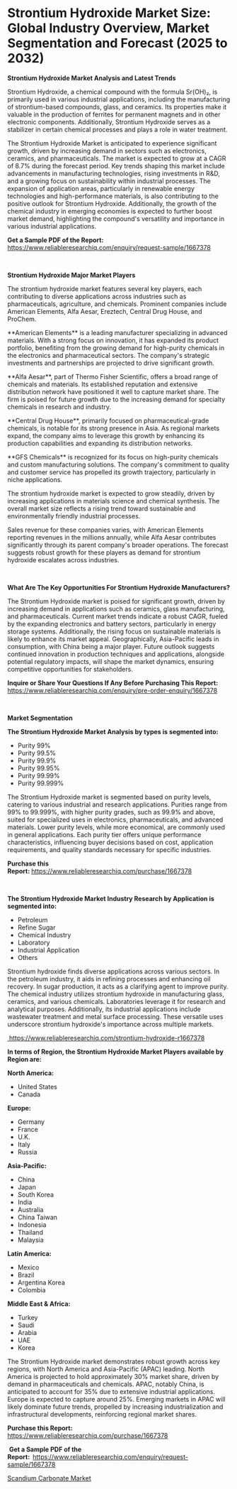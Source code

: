 <p><h1>Strontium Hydroxide Market Size: Global Industry Overview, Market Segmentation and Forecast (2025 to 2032)</h1></p><p><strong>Strontium Hydroxide Market Analysis and Latest Trends</strong></p>
<p><p>Strontium Hydroxide, a chemical compound with the formula Sr(OH)₂, is primarily used in various industrial applications, including the manufacturing of strontium-based compounds, glass, and ceramics. Its properties make it valuable in the production of ferrites for permanent magnets and in other electronic components. Additionally, Strontium Hydroxide serves as a stabilizer in certain chemical processes and plays a role in water treatment.</p><p>The Strontium Hydroxide Market is anticipated to experience significant growth, driven by increasing demand in sectors such as electronics, ceramics, and pharmaceuticals. The market is expected to grow at a CAGR of 8.7% during the forecast period. Key trends shaping this market include advancements in manufacturing technologies, rising investments in R&D, and a growing focus on sustainability within industrial processes. The expansion of application areas, particularly in renewable energy technologies and high-performance materials, is also contributing to the positive outlook for Strontium Hydroxide. Additionally, the growth of the chemical industry in emerging economies is expected to further boost market demand, highlighting the compound's versatility and importance in various industrial applications.</p></p>
<p><strong>Get a Sample PDF of the Report:&nbsp;</strong> <a href="https://www.reliableresearchiq.com/enquiry/request-sample/1667378?utm_campaign=2278&utm_medium=2&utm_source=Github&utm_content=ia&utm_term=07032025&utm_id=strontium-hydroxide">https://www.reliableresearchiq.com/enquiry/request-sample/1667378</a></p>
<p>&nbsp;</p>
<p><strong>Strontium Hydroxide Major Market Players</strong></p>
<p><p>The strontium hydroxide market features several key players, each contributing to diverse applications across industries such as pharmaceuticals, agriculture, and chemicals. Prominent companies include American Elements, Alfa Aesar, Ereztech, Central Drug House, and ProChem.</p><p>**American Elements** is a leading manufacturer specializing in advanced materials. With a strong focus on innovation, it has expanded its product portfolio, benefiting from the growing demand for high-purity chemicals in the electronics and pharmaceutical sectors. The company's strategic investments and partnerships are projected to drive significant growth.</p><p>**Alfa Aesar**, part of Thermo Fisher Scientific, offers a broad range of chemicals and materials. Its established reputation and extensive distribution network have positioned it well to capture market share. The firm is poised for future growth due to the increasing demand for specialty chemicals in research and industry.</p><p>**Central Drug House**, primarily focused on pharmaceutical-grade chemicals, is notable for its strong presence in Asia. As regional markets expand, the company aims to leverage this growth by enhancing its production capabilities and expanding its distribution networks.</p><p>**GFS Chemicals** is recognized for its focus on high-purity chemicals and custom manufacturing solutions. The company's commitment to quality and customer service has propelled its growth trajectory, particularly in niche applications.</p><p>The strontium hydroxide market is expected to grow steadily, driven by increasing applications in materials science and chemical synthesis. The overall market size reflects a rising trend toward sustainable and environmentally friendly industrial processes. </p><p>Sales revenue for these companies varies, with American Elements reporting revenues in the millions annually, while Alfa Aesar contributes significantly through its parent company's broader operations. The forecast suggests robust growth for these players as demand for strontium hydroxide escalates across industries.</p></p>
<p>&nbsp;</p>
<p><strong>What Are The Key Opportunities For Strontium Hydroxide Manufacturers?</strong></p>
<p><p>The Strontium Hydroxide market is poised for significant growth, driven by increasing demand in applications such as ceramics, glass manufacturing, and pharmaceuticals. Current market trends indicate a robust CAGR, fueled by the expanding electronics and battery sectors, particularly in energy storage systems. Additionally, the rising focus on sustainable materials is likely to enhance its market appeal. Geographically, Asia-Pacific leads in consumption, with China being a major player. Future outlook suggests continued innovation in production techniques and applications, alongside potential regulatory impacts, will shape the market dynamics, ensuring competitive opportunities for stakeholders.</p></p>
<p><strong>Inquire or Share Your Questions If Any Before Purchasing This Report:</strong> <a href="https://www.reliableresearchiq.com/enquiry/pre-order-enquiry/1667378?utm_campaign=2278&utm_medium=2&utm_source=Github&utm_content=ia&utm_term=07032025&utm_id=strontium-hydroxide">https://www.reliableresearchiq.com/enquiry/pre-order-enquiry/1667378</a></p>
<p>&nbsp;</p>
<p><strong>Market Segmentation</strong></p>
<p><strong>The Strontium Hydroxide Market Analysis by types is segmented into:</strong></p>
<p><ul><li>Purity 99%</li><li>Purity 99.5%</li><li>Purity 99.9%</li><li>Purity 99.95%</li><li>Purity 99.99%</li><li>Purity 99.999%</li></ul></p>
<p><p>The Strontium Hydroxide market is segmented based on purity levels, catering to various industrial and research applications. Purities range from 99% to 99.999%, with higher purity grades, such as 99.9% and above, suited for specialized uses in electronics, pharmaceuticals, and advanced materials. Lower purity levels, while more economical, are commonly used in general applications. Each purity tier offers unique performance characteristics, influencing buyer decisions based on cost, application requirements, and quality standards necessary for specific industries.</p></p>
<p><strong>Purchase this Report:&nbsp;</strong><a href="https://www.reliableresearchiq.com/purchase/1667378?utm_campaign=2278&utm_medium=2&utm_source=Github&utm_content=ia&utm_term=07032025&utm_id=strontium-hydroxide">https://www.reliableresearchiq.com/purchase/1667378</a></p>
<p>&nbsp;</p>
<p><strong>The Strontium Hydroxide Market Industry Research by Application is segmented into:</strong></p>
<p><ul><li>Petroleum</li><li>Refine Sugar</li><li>Chemical Industry</li><li>Laboratory</li><li>Industrial Application</li><li>Others</li></ul></p>
<p><p>Strontium hydroxide finds diverse applications across various sectors. In the petroleum industry, it aids in refining processes and enhancing oil recovery. In sugar production, it acts as a clarifying agent to improve purity. The chemical industry utilizes strontium hydroxide in manufacturing glass, ceramics, and various chemicals. Laboratories leverage it for research and analytical purposes. Additionally, its industrial applications include wastewater treatment and metal surface processing. These versatile uses underscore strontium hydroxide's importance across multiple markets.</p></p>
<p><a href="https://www.reliableresearchiq.com/strontium-hydroxide-r1667378?utm_campaign=2278&utm_medium=2&utm_source=Github&utm_content=ia&utm_term=07032025&utm_id=strontium-hydroxide">&nbsp;https://www.reliableresearchiq.com/strontium-hydroxide-r1667378</a></p>
<p><strong>In terms of Region, the Strontium Hydroxide Market Players available by Region are:</strong></p>
<p>
    <p> <strong> North America: </strong>
        <ul>
            <li>United States</li>
            <li>Canada</li>
        </ul>
        </p> 
    <p> <strong> Europe: </strong>
        <ul>
            <li>Germany</li>
            <li>France</li>
            <li>U.K.</li>
            <li>Italy</li>
            <li>Russia</li>
        </ul>
        </p> 
    <p> <strong> Asia-Pacific: </strong>
        <ul>
            <li>China</li>
            <li>Japan</li>
            <li>South Korea</li>
            <li>India</li>
            <li>Australia</li>
            <li>China Taiwan</li>
            <li>Indonesia</li>
            <li>Thailand</li>
            <li>Malaysia</li>
        </ul>
        </p> 
    <p> <strong> Latin America: </strong>
        <ul>
            <li>Mexico</li>
            <li>Brazil</li>
            <li>Argentina Korea</li>
            <li>Colombia</li>
        </ul>
        </p> 
    <p> <strong> Middle East & Africa: </strong>
        <ul>
            <li>Turkey</li>
            <li>Saudi</li>
            <li>Arabia</li>
            <li>UAE</li>
            <li>Korea</li>
        </ul>
    </p>
    </p>
<p><p>The Strontium Hydroxide market demonstrates robust growth across key regions, with North America and Asia-Pacific (APAC) leading. North America is projected to hold approximately 30% market share, driven by demand in pharmaceuticals and chemicals. APAC, notably China, is anticipated to account for 35% due to extensive industrial applications. Europe is expected to capture around 25%. Emerging markets in APAC will likely dominate future trends, propelled by increasing industrialization and infrastructural developments, reinforcing regional market shares.</p></p>
<p><strong>Purchase this Report: </strong><a href="https://www.reliableresearchiq.com/purchase/1667378?utm_campaign=2278&utm_medium=2&utm_source=Github&utm_content=ia&utm_term=07032025&utm_id=strontium-hydroxide">https://www.reliableresearchiq.com/purchase/1667378</a></p>
<p>&nbsp;<strong>Get a Sample PDF of the Report:&nbsp;&nbsp;</strong><a href="https://www.reliableresearchiq.com/enquiry/request-sample/1667378?utm_campaign=2278&utm_medium=2&utm_source=Github&utm_content=ia&utm_term=07032025&utm_id=strontium-hydroxide">https://www.reliableresearchiq.com/enquiry/request-sample/1667378</a></p>
<p><strong></strong></p>
<p><p><a href="https://github.com/sca704osol/Market-Research-Report-List-1/blob/main/scandium-carbonate-market.md?utm_campaign=2278&utm_medium=2&utm_source=Github&utm_content=ia&utm_term=07032025&utm_id=strontium-hydroxide">Scandium Carbonate Market</a></p></p>
